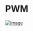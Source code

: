 # PWM 

[![image](https://drive.google.com/file/d/1SGekfpH9VZ1b60Loyv2ekzDMNTT_eDHs/view)](https://drive.google.com/drive/folders/1efeQ78Yd-LG-juIZxaMw6zJ6SzIapQIR)
